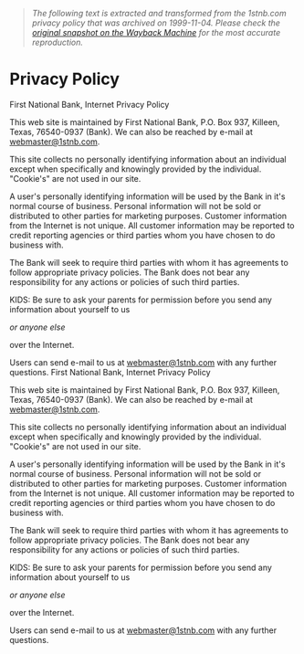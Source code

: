 > *The following text is extracted and transformed from the 1stnb.com privacy policy that was archived on 1999-11-04. Please check the [original snapshot on the Wayback Machine](https://web.archive.org/web/19991104114735id_/http%3A//1stnb.com/privacy.htm) for the most accurate reproduction.*

# Privacy Policy

First National Bank, Internet Privacy Policy

This web site is maintained by First National Bank, P.O. Box 937, Killeen, Texas, 76540-0937 (Bank). We can also be reached by e-mail at [webmaster@1stnb.com](mailto:webmaster@1stnb.com).

This site collects no personally identifying information about an individual except when specifically and knowingly provided by the individual. "Cookie's" are not used in our site.

A user's personally identifying information will be used by the Bank in it's normal course of business. Personal information will not be sold or distributed to other parties for marketing purposes. Customer information from the Internet is not unique. All customer information may be reported to credit reporting agencies or third parties whom you have chosen to do business with.

The Bank will seek to require third parties with whom it has agreements to follow appropriate privacy policies. The Bank does not bear any responsibility for any actions or policies of such third parties.

KIDS: Be sure to ask your parents for permission before you send any information about yourself to us 

_or anyone else_

over the Internet. 

Users can send e-mail to us at [webmaster@1stnb.com](mailto:webmaster@1stnb.com) with any further questions. 
First National Bank, Internet Privacy Policy

This web site is maintained by First National Bank, P.O. Box 937, Killeen, Texas, 76540-0937 (Bank). We can also be reached by e-mail at [webmaster@1stnb.com](mailto:webmaster@1stnb.com).

This site collects no personally identifying information about an individual except when specifically and knowingly provided by the individual. "Cookie's" are not used in our site.

A user's personally identifying information will be used by the Bank in it's normal course of business. Personal information will not be sold or distributed to other parties for marketing purposes. Customer information from the Internet is not unique. All customer information may be reported to credit reporting agencies or third parties whom you have chosen to do business with.

The Bank will seek to require third parties with whom it has agreements to follow appropriate privacy policies. The Bank does not bear any responsibility for any actions or policies of such third parties.

KIDS: Be sure to ask your parents for permission before you send any information about yourself to us 

_or anyone else_

over the Internet. 

Users can send e-mail to us at [webmaster@1stnb.com](mailto:webmaster@1stnb.com) with any further questions. 
